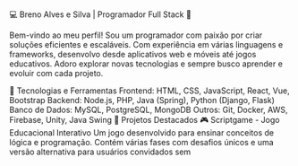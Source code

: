 💻 Breno Alves e Silva | Programador Full Stack 🚀

Bem-vindo ao meu perfil! Sou um programador com paixão por criar soluções eficientes e escaláveis. Com experiência em várias linguagens e frameworks, desenvolvo desde aplicativos web e móveis até jogos educativos. Adoro explorar novas tecnologias e sempre busco aprender e evoluir com cada projeto.

🔧 Tecnologias e Ferramentas
Frontend: HTML, CSS, JavaScript, React, Vue, Bootstrap
Backend: Node.js, PHP, Java (Spring), Python (Django, Flask)
Banco de Dados: MySQL, PostgreSQL, MongoDB
Outros: Git, Docker, AWS, Firebase, Unity, Java Swing
🚀 Projetos Destacados
🎮 Scriptgame - Jogo Educacional Interativo
Um jogo desenvolvido para ensinar conceitos de lógica e programação. Contém várias fases com desafios únicos e uma versão alternativa para usuários convidados sem
